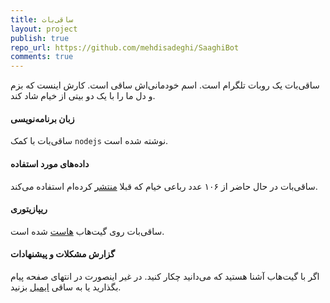 ```yaml
---
title: ساقی‌بات
layout: project
publish: true
repo_url: https://github.com/mehdisadeghi/SaaghiBot
comments: true
---
```


ساقی‌بات یک روبات تلگرام است. اسم خودمانی‌اش ساقی است. کارش اینست که بزم و دل ما را با یک دو بیتی از خیام شاد کند.

#### زبان برنامه‌نویسی
ساقی‌بات با کمک `nodejs` نوشته شده است.

#### داده‌های مورد استفاده
ساقی‌بات در حال حاضر از ۱۰۶ عدد رباعی خیام که قبلا [منتشر](http://mehdix.ir/omar-khayyam-in-yaml-format.html) کرده‌ام استفاده می‌کند.

#### ریپازیتوری
ساقی‌بات روی گیت‌هاب [هاست](https://github.com/mehdisadeghi/SaaghiBot) شده است.

#### گزارش مشکلات و پیشنهادات
اگر با گیت‌هاب آشنا هستید که می‌دانید چکار کنید. در غیر اینصورت در انتهای صفحه پیام بگذارید یا به ساقی [ایمیل](mailto:saaghibot@mehdix.ir) بزنید.

